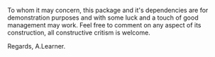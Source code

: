 To whom it may concern,
this package and it's dependencies are for demonstration purposes and with some luck and a touch of good management may work. Feel free to comment on any aspect of its construction, all constructive critism is welcome.

Regards,
A.Learner.